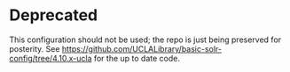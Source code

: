 # Deprecated

This configuration should not be used; the repo is just being preserved for posterity. See https://github.com/UCLALibrary/basic-solr-config/tree/4.10.x-ucla for the up to date code.
